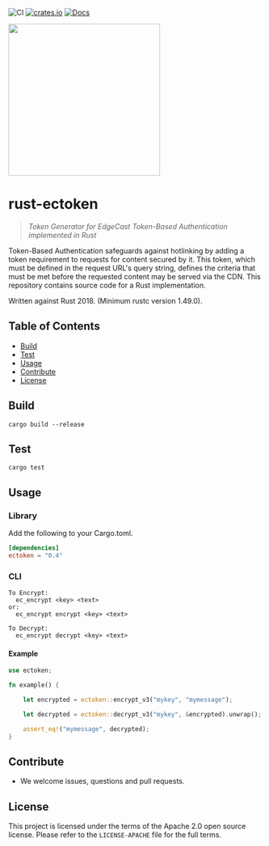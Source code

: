 ![CI](https://github.com/EdgeCast/rust-ectoken/workflows/CI/badge.svg)
[![crates.io](https://img.shields.io/crates/v/ectoken.svg)](https://crates.io/crates/ectoken)
[![Docs](https://docs.rs/ectoken/badge.svg)](https://docs.rs/ectoken)

<img src="assets/edgecast_black.png" width="300"/>

# rust-ectoken
> _Token Generator for EdgeCast Token-Based Authentication implemented in Rust_

Token-Based Authentication safeguards against hotlinking by adding a token requirement to requests for content secured by it. This token, which must be defined in the request URL's query string, defines the criteria that must be met before the requested content may be served via the CDN. This repository contains source code for a Rust implementation.

Written against Rust 2018. (Minimum rustc version 1.49.0).

## Table of Contents

- [Build](#Build)
- [Test](#Test)
- [Usage](#usage)
- [Contribute](#contribute)
- [License](#license)

## Build
```
cargo build --release
```

## Test
```
cargo test
```

## Usage

### Library
Add the following to your Cargo.toml.
```toml
[dependencies]
ectoken = "0.4"
```

### CLI
```
To Encrypt:
  ec_encrypt <key> <text>
or:
  ec_encrypt encrypt <key> <text>

To Decrypt:
  ec_encrypt decrypt <key> <text>
```

#### Example
```rust
use ectoken;

fn example() {

    let encrypted = ectoken::encrypt_v3("mykey", "mymessage");

    let decrypted = ectoken::decrypt_v3("mykey", &encrypted).unwrap();

    assert_eq!("mymessage", decrypted);
}
```

## Contribute

- We welcome issues, questions and pull requests.


## License

This project is licensed under the terms of the Apache 2.0 open source license. Please refer to the `LICENSE-APACHE` file for the full terms.
